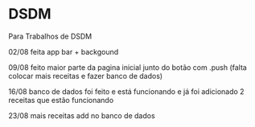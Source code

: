 # DSDM
Para Trabalhos de DSDM

02/08 feita app bar + backgound

09/08 feito maior parte da pagina inicial junto do botão com .push (falta colocar mais receitas e fazer banco de dados)

16/08 banco de dados foi feito e está funcionando e já foi adicionado 2 receitas que estão funcionando

23/08 mais receitas add no banco de dados 
